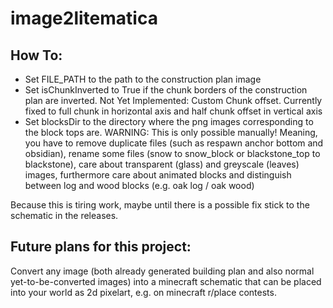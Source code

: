 # image2litematica

## How To:
- Set FILE_PATH to the path to the construction plan image
- Set isChunkInverted to True if the chunk borders of the construction
  plan are inverted.
	Not Yet Implemented: Custom Chunk offset. Currently fixed to
	full chunk in horizontal axis and half chunk offset in vertical
	axis
- Set blocksDir to the directory where the png images corresponding to
	the block tops are. WARNING: This is only possible manually!
	Meaning, you have to remove duplicate files (such as respawn anchor
	bottom and obsidian), rename some files (snow to snow_block or 
	blackstone_top to blackstone), care about transparent (glass) and
	greyscale (leaves) images, furthermore care about animated blocks
	and distinguish between log and wood blocks (e.g. oak log / oak wood)

Because this is tiring work, maybe until there is a possible fix
	stick to the schematic in the releases.

## Future plans for this project: 
Convert any image (both already
 	generated building plan and also normal yet-to-be-converted images)
	into a minecraft schematic that can be placed into your world as
	2d pixelart, e.g. on minecraft r/place contests.
